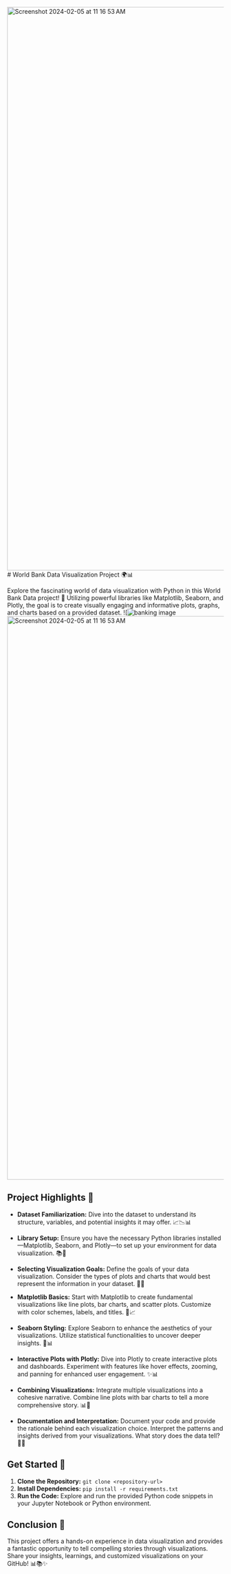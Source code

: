 <img width="1309" alt="Screenshot 2024-02-05 at 11 16 53 AM" src="https://github.com/Adityaabhiram315/World-Bank-Data-Visualisation/assets/95640107/1fb47e8d-7bf4-4ff9-bc69-0f98bfa73924"># World Bank Data Visualization Project 🌍📊

Explore the fascinating world of data visualization with Python in this World Bank Data project! 🚀 Utilizing powerful libraries like Matplotlib, Seaborn, and Plotly, the goal is to create visually engaging and informative plots, graphs, and charts based on a provided dataset.
![![banking image](https://github.com/Adityaabhiram315/World-Bank-Data-Visualisation/assets/95640107/60595dae-511a-4adf-a432-535d02c35c69)
<img width="1309" alt="Screenshot 2024-02-05 at 11 16 53 AM" src="https://github.com/Adityaabhiram315/World-Bank-Data-Visualisation/assets/95640107/0f38934c-68fd-498c-ae42-59ada7b8dd38">


## Project Highlights 🌟

- **Dataset Familiarization:** Dive into the dataset to understand its structure, variables, and potential insights it may offer. 📈📉📊

- **Library Setup:** Ensure you have the necessary Python libraries installed—Matplotlib, Seaborn, and Plotly—to set up your environment for data visualization. 📚🐍

- **Selecting Visualization Goals:** Define the goals of your data visualization. Consider the types of plots and charts that would best represent the information in your dataset. 🎯📝

- **Matplotlib Basics:** Start with Matplotlib to create fundamental visualizations like line plots, bar charts, and scatter plots. Customize with color schemes, labels, and titles. 🎨📈

- **Seaborn Styling:** Explore Seaborn to enhance the aesthetics of your visualizations. Utilize statistical functionalities to uncover deeper insights. 🌈📊

- **Interactive Plots with Plotly:** Dive into Plotly to create interactive plots and dashboards. Experiment with features like hover effects, zooming, and panning for enhanced user engagement. ✨📊

- **Combining Visualizations:** Integrate multiple visualizations into a cohesive narrative. Combine line plots with bar charts to tell a more comprehensive story. 📊🔗

- **Documentation and Interpretation:** Document your code and provide the rationale behind each visualization choice. Interpret the patterns and insights derived from your visualizations. What story does the data tell? 📝🤔

## Get Started 🚀

1. **Clone the Repository:** `git clone <repository-url>`
2. **Install Dependencies:** `pip install -r requirements.txt`
3. **Run the Code:** Explore and run the provided Python code snippets in your Jupyter Notebook or Python environment.

## Conclusion 🎉

This project offers a hands-on experience in data visualization and provides a fantastic opportunity to tell compelling stories through visualizations. Share your insights, learnings, and customized visualizations on your GitHub! 📊📚✨
